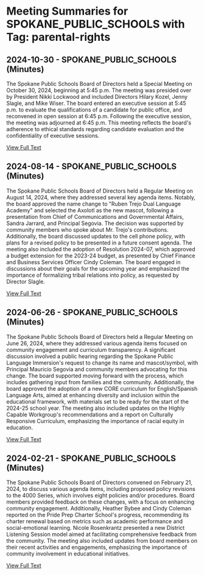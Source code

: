 # Meeting Summaries for SPOKANE_PUBLIC_SCHOOLS with Tag: parental-rights

## 2024-10-30 - SPOKANE_PUBLIC_SCHOOLS (Minutes)

The Spokane Public Schools Board of Directors held a Special Meeting on October 30, 2024, beginning at 5:45 p.m. The meeting was presided over by President Nikki Lockwood and included Directors Hilary Kozel, Jenny Slagle, and Mike Wiser. The board entered an executive session at 5:45 p.m. to evaluate the qualifications of a candidate for public office, and reconvened in open session at 6:45 p.m. Following the executive session, the meeting was adjourned at 6:45 p.m. This meeting reflects the board's adherence to ethical standards regarding candidate evaluation and the confidentiality of executive sessions.

[View Full Text](https://raw.githubusercontent.com/VoronoiPerspectives/WashingtonStateSchoolBoardExplorer/refs/heads/main/data/countries/usa/states/wa/counties/spokane/school_boards/spokane_public_schools/2024/2024-10-30-minutes.txt)

## 2024-08-14 - SPOKANE_PUBLIC_SCHOOLS (Minutes)

The Spokane Public Schools Board of Directors held a Regular Meeting on August 14, 2024, where they addressed several key agenda items. Notably, the board approved the name change to "Ruben Trejo Dual Language Academy" and selected the Axolotl as the new mascot, following a presentation from Chief of Communications and Governmental Affairs, Sandra Jarrard, and Principal Segovia. The decision was supported by community members who spoke about Mr. Trejo's contributions. Additionally, the board discussed updates to the cell phone policy, with plans for a revised policy to be presented in a future consent agenda. The meeting also included the adoption of Resolution 2024-07, which approved a budget extension for the 2023-24 budget, as presented by Chief Finance and Business Services Officer Cindy Coleman. The board engaged in discussions about their goals for the upcoming year and emphasized the importance of formalizing tribal relations into policy, as requested by Director Slagle.

[View Full Text](https://raw.githubusercontent.com/VoronoiPerspectives/WashingtonStateSchoolBoardExplorer/refs/heads/main/data/countries/usa/states/wa/counties/spokane/school_boards/spokane_public_schools/2024/2024-08-14-minutes.txt)

## 2024-06-26 - SPOKANE_PUBLIC_SCHOOLS (Minutes)

The Spokane Public Schools Board of Directors held a Regular Meeting on June 26, 2024, where they addressed various agenda items focused on community engagement and curriculum transparency. A significant discussion involved a public hearing regarding the Spokane Public Language Immersion's request to change its name and mascot/symbol, with Principal Mauricio Segovia and community members advocating for this change. The board supported moving forward with the process, which includes gathering input from families and the community. Additionally, the board approved the adoption of a new CORE curriculum for English/Spanish Language Arts, aimed at enhancing diversity and inclusion within the educational framework, with materials set to be ready for the start of the 2024-25 school year. The meeting also included updates on the Highly Capable Workgroup's recommendations and a report on Culturally Responsive Curriculum, emphasizing the importance of racial equity in education.

[View Full Text](https://raw.githubusercontent.com/VoronoiPerspectives/WashingtonStateSchoolBoardExplorer/refs/heads/main/data/countries/usa/states/wa/counties/spokane/school_boards/spokane_public_schools/2024/2024-06-26-minutes.txt)

## 2024-02-21 - SPOKANE_PUBLIC_SCHOOLS (Minutes)

The Spokane Public Schools Board of Directors convened on February 21, 2024, to discuss various agenda items, including proposed policy revisions to the 4000 Series, which involves eight policies and/or procedures. Board members provided feedback on these changes, with a focus on enhancing community engagement. Additionally, Heather Bybee and Cindy Coleman reported on the Pride Prep Charter School's progress, recommending its charter renewal based on metrics such as academic performance and social-emotional learning. Nicole Rosenkrantz presented a new District Listening Session model aimed at facilitating comprehensive feedback from the community. The meeting also included updates from board members on their recent activities and engagements, emphasizing the importance of community involvement in educational initiatives.

[View Full Text](https://raw.githubusercontent.com/VoronoiPerspectives/WashingtonStateSchoolBoardExplorer/refs/heads/main/data/countries/usa/states/wa/counties/spokane/school_boards/spokane_public_schools/2024/2024-02-21-minutes.txt)

